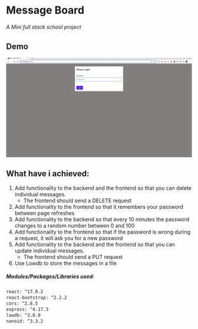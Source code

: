 # Message Board
###### A Mini full stack school project

## Demo
  ![Exercise Demo](./Messageboard.gif "Title Text - Message Board")


## What have i achieved:
1. Add functionality to the backend and the frontend so that you can delete individual messages.
   - The frontend should send a DELETE request
2. Add functionality to the frontend so that it remembers your password between page refreshes
3. Add functionality to the backend so that every 10 minutes the password changes to a random number between 0 and 100
4. Add functionality to the frontend so that if the password is wrong during a request, it will ask you for a new password
5. Add functionality to the backend and the frontend so that you can update individual messages.
     - The frontend should send a PUT request
6. Use Lowdb to store the messages in a file


##### Modules/Packages/Libraries used:
   ```
   react: ^17.0.2
   react-bootstrap: ^2.2.2
   cors: ^2.8.5
   express: ^4.17.3
   lowdb: ^3.0.0
   nanoid: ^3.3.2
   ```
